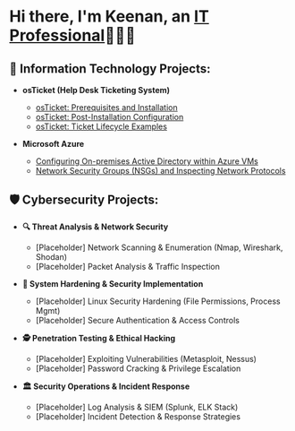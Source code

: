 <h1>Hi there, I'm Keenan, an <a href="https://www.linkedin.com/in/connect-with-keenan">IT Professional</a>👨🏽‍💻</h1>

<h2>📂 Information Technology Projects:</h2>

- <b>osTicket (Help Desk Ticketing System)</b>  
  - [osTicket: Prerequisites and Installation](https://github.com/keenanjsmith/osticket-prereqs)  
  - [osTicket: Post-Installation Configuration](https://github.com/keenanjsmith/post-install-config)  
  - [osTicket: Ticket Lifecycle Examples](https://github.com/keenanjsmith/ticket-lifecycle)  

- <b>Microsoft Azure</b>  
  - [Configuring On-premises Active Directory within Azure VMs](https://github.com/keenanjsmith/configure-ad)  
  - [Network Security Groups (NSGs) and Inspecting Network Protocols](https://github.com/keenanjsmith/azure-network-protocols)  

<h2>🛡️ Cybersecurity Projects:</h2>

- <b>🔍 Threat Analysis & Network Security</b>  
  - [Placeholder] Network Scanning & Enumeration (Nmap, Wireshark, Shodan)  
  - [Placeholder] Packet Analysis & Traffic Inspection  

- <b>🔑 System Hardening & Security Implementation</b>  
  - [Placeholder] Linux Security Hardening (File Permissions, Process Mgmt)  
  - [Placeholder] Secure Authentication & Access Controls  

- <b>🕵️ Penetration Testing & Ethical Hacking</b>  
  - [Placeholder] Exploiting Vulnerabilities (Metasploit, Nessus)  
  - [Placeholder] Password Cracking & Privilege Escalation    

- <b>🏛️ Security Operations & Incident Response</b>  
  - [Placeholder] Log Analysis & SIEM (Splunk, ELK Stack)  
  - [Placeholder] Incident Detection & Response Strategies  
